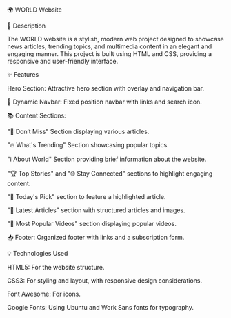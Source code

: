 🌍 WORLD Website

📖 Description

The WORLD website is a stylish, modern web project designed to showcase news articles, trending topics, and multimedia content in an elegant and engaging manner. This project is built using HTML and CSS, providing a responsive and user-friendly interface.

✨ Features

Hero Section: Attractive hero section with overlay and navigation bar.

🧭 Dynamic Navbar: Fixed position navbar with links and search icon.

📚 Content Sections:

"📌 Don’t Miss" Section displaying various articles.

"🔥 What's Trending" Section showcasing popular topics.

"ℹ️ About World" Section providing brief information about the website.

"🏆 Top Stories" and "🌐 Stay Connected" sections to highlight engaging content.

"📅 Today's Pick" section to feature a highlighted article.

"📰 Latest Articles" section with structured articles and images.

"🎥 Most Popular Videos" section displaying popular videos.

📥 Footer: Organized footer with links and a subscription form.

💡 Technologies Used

HTML5: For the website structure.

CSS3: For styling and layout, with responsive design considerations.

Font Awesome: For icons.

Google Fonts: Using Ubuntu and Work Sans fonts for typography.
